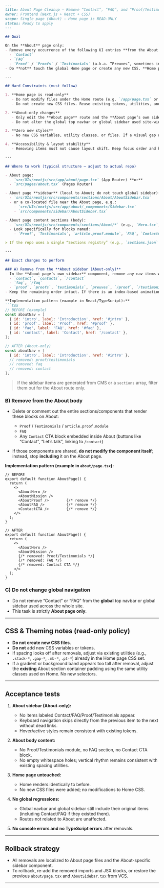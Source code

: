 ﻿````markdown
---
title: About Page Cleanup — Remove “Contact”, “FAQ”, and “Proof/Testimonials” (About-only)
owner: Frontend (Next.js + React + CSS)
scope: Single page (About) — Home page is READ-ONLY
status: Ready to apply
---

## Goal

On the **About** page only:
- Remove every occurrence of the following UI entries **from the About page body and from the About page’s own sidebar**:
  - `Contact`
  - `FAQ`
  - `Proof` / `Proofs` / `Testimonials` (a.k.a. “Preuves”, sometimes implemented as `article.proof.module` or similar)
- Do **not** touch the global Home page or create any new CSS. **Home page stays read-only** and its existing CSS design-tokens are reused.

---

## Hard Constraints (must follow)

1. **Home page is read-only**  
   - Do not modify files under the Home route (e.g. `/app/page.tsx` or `/pages/index.tsx`) and **do not** change its CSS.  
   - Do not create new CSS files. Reuse existing tokens, utilities, and component classes already used on the Home page.

2. **About-only changes**  
   - Only edit the **About page** route and the **About page’s own sidebar** component.  
   - Do not alter the global top navbar or global sidebar used site-wide. If About has a **local/sidebar variant**, change that one only.

3. **Zero new styles**  
   - No new CSS variables, utility classes, or files. If a visual gap appears after removal, use existing spacing/typography utilities already present.

4. **Accessibility & layout stability**  
   - Removing items must not cause layout shift. Keep focus order and keyboard navigation consistent.

---

## Where to work (typical structure — adjust to actual repo)

- About page:
  - `src/UIs/nextjs/src/app/about/page.tsx` (App Router) **or**
  - `src/pages/about.tsx` (Pages Router)

- About page **sidebar** (local to About; do not touch global sidebar):
  - `src/UIs/nextjs/src/components/sections/About/AboutSidebar.tsx`  
  - or a co-located file near the About page, e.g.:
    - `src/UIs/nextjs/src/app/about/_components/Sidebar.tsx`
    - `src/components/sidebar/AboutSidebar.tsx`

- About page content sections (body):
  - `src/UIs/nextjs/src/components/sections/About/*` (e.g., `Hero.tsx`, `Mission.tsx`, `Proof.tsx`)
  - Look specifically for blocks named:
    - `Proof`, `Testimonials`, `article.proof.module`, `FAQ`, `ContactCTA`, `ContactBlock`, etc.

> If the repo uses a single “Sections registry” (e.g., `sections.json` or a `sections.ts` array), remove the entries there **for About only**.

---

## Exact changes to perform

### A) Remove from the **About sidebar (About-only)**
- In the **About page’s own sidebar** component, remove any nav items whose label or route matches case-insensitively:
  - `contact`, `contacts`, `/contact`
  - `faq`, `/faq`
  - `proof`, `proofs`, `testimonials`, `preuves`, `/proof`, `/testimonials`
- Keep the remaining order intact. If there is an index-based animation or width transition, ensure removing items does not break it.

**Implementation pattern (example in React/TypeScript):**
```tsx
// BEFORE (example)
const aboutNav = [
  { id: 'intro', label: 'Introduction', href: '#intro' },
  { id: 'proof', label: 'Proof', href: '#proof' },
  { id: 'faq', label: 'FAQ', href: '#faq' },
  { id: 'contact', label: 'Contact', href: '/contact' },
];

// AFTER (About-only)
const aboutNav = [
  { id: 'intro', label: 'Introduction', href: '#intro' },
  // removed: proof/testimonials
  // removed: faq
  // removed: contact
];
````

> If the sidebar items are generated from CMS or a `sections` array, filter them out for the About route only.

### B) Remove from the **About body**

* Delete or comment out the entire sections/components that render these blocks on About:

    * `Proof` / `Testimonials` / `article.proof.module`
    * `FAQ`
    * Any `Contact` CTA block embedded inside About (buttons like “Contact”, “Let’s talk”, linking to `/contact`)
* If those components are shared, **do not modify the component itself**; instead, stop **including** it on the About page.

**Implementation pattern (example in `about/page.tsx`):**

```tsx
// BEFORE
export default function AboutPage() {
  return (
    <>
      <AboutHero />
      <AboutMission />
      <AboutProof />        {/* remove */}
      <AboutFAQ />          {/* remove */}
      <ContactCTA />        {/* remove */}
    </>
  );
}

// AFTER
export default function AboutPage() {
  return (
    <>
      <AboutHero />
      <AboutMission />
      {/* removed: Proof/Testimonials */}
      {/* removed: FAQ */}
      {/* removed: Contact CTA */}
    </>
  );
}
```

### C) Do **not** change global navigation

* Do not remove “Contact” or “FAQ” from the **global** top navbar or global sidebar used across the whole site.
* This task is strictly **About page only**.

---

## CSS & Theming notes (read-only policy)

* **Do not create new CSS files**.
* **Do not** add new CSS variables or tokens.
* If spacing looks off after removals, adjust via existing utilities (e.g., `.stack-*`, `.gap-*`, `.mb-*`, `.pt-*`) already in the Home page CSS set.
* If a gradient or background band appears too tall after removal, adjust the **existing** About section container padding using the same utility classes used on Home. No new selectors.

---

## Acceptance tests

1. **About sidebar (About-only):**

    * No items labeled Contact/FAQ/Proof/Testimonials appear.
    * Keyboard navigation skips directly from the previous item to the next without dead links.
    * Hover/active styles remain consistent with existing tokens.

2. **About body content:**

    * No Proof/Testimonials module, no FAQ section, no Contact CTA block.
    * No empty whitespace holes; vertical rhythm remains consistent with existing spacing utilities.

3. **Home page untouched:**

    * Home renders identically to before.
    * No new CSS files were added; no modifications to Home CSS.

4. **No global regressions:**

    * Global navbar and global sidebar still include their original items (including Contact/FAQ if they existed there).
    * Routes not related to About are unaffected.

5. **No console errors and no TypeScript errors** after removals.

---

## Rollback strategy

* All removals are localized to About page files and the About-specific sidebar component.
* To rollback, re-add the removed imports and JSX blocks, or restore the previous `about/page.tsx` and `AboutSidebar.tsx` from VCS.

---

```
```
